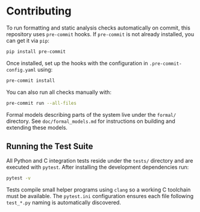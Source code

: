 # Contributing

To run formatting and static analysis checks automatically on commit, this repository uses `pre-commit` hooks. If `pre-commit` is not already installed, you can get it via `pip`:

```sh
pip install pre-commit
```

Once installed, set up the hooks with the configuration in
`.pre-commit-config.yaml` using:

```sh
pre-commit install
```

You can also run all checks manually with:

```sh
pre-commit run --all-files
```


Formal models describing parts of the system live under the `formal/`
directory. See `doc/formal_models.md` for instructions on building and
extending these models.

## Running the Test Suite

All Python and C integration tests reside under the `tests/` directory and are
executed with `pytest`. After installing the development dependencies run:

```sh
pytest -v
```

Tests compile small helper programs using `clang` so a working C toolchain must
be available. The `pytest.ini` configuration ensures each file following
`test_*.py` naming is automatically discovered.
